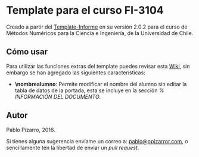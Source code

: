 ﻿# Template para el curso FI-3104

Creado a partir del <a href="https://github.com/ppizarror/Template-Informe">Template-Informe</a> en su versión 2.0.2 para el curso de Métodos Numéricos para la Ciencia e Ingeniería, de la Universidad de Chile.

## Cómo usar

Para utilizar las funciones extras del template puedes revisar esta <a href="https://github.com/ppizarror/Template-Informe/wiki">Wiki</a>, sin embargo se han agregado las siguientes características:

+ **\nombrealumno**: Permite modificar el nombre del alumno sin editar la tabla de datos de la portada, esta se incluye en la sección *% INFORMACIÓN DEL DOCUMENTO*.

## Autor
Pablo Pizarro, 2016.

Si tienes alguna sugerencia envíame un correo a: [pablo@ppizarror.com](mailto:pablo@ppizarror.com), o sencillamente ten la libertad de enviar un _pull request_.
